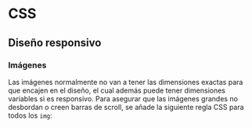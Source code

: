 # CSS
## Diseño responsivo

### Imágenes

Las imágenes normalmente no van a tener las dimensiones exactas para que encajen en el diseño, el cual además puede tener dimensiones variables si es responsivo. Para asegurar que las imágenes grandes no desbordan o creen barras de scroll, se añade la siguiente regla CSS para todos los `img`:

<div class="codepen" data-prefill data-height="350" data-default-tab="css,result" data-theme-id="light" data-editable="true" style="opacity:0">
  <pre data-lang="html">&lt;body>
  &lt;figure>
    &lt;img alt="Imagen grande" src="https://upload.wikimedia.org/wikipedia/commons/c/cf/1_6E9A4589.jpg">
    &lt;figcaption>Imagen más grande que el contenedor&lt;/figcaption>
  &lt;/figure>
&lt;/body></pre>
  <pre data-lang="css">img {
  max-width: 100%;
  display: block;
}
figure {
  border: 10px solid green;
  width: 15rem;
  text-align: center;
  font-family: sans-serif;
}</pre></div>